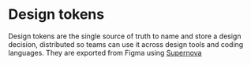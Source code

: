 # Design tokens

Design tokens are the single source of truth to name and store a design decision, distributed so teams can use it across design tools and coding languages.
They are exported from Figma using [Supernova](https://www.supernova.io/)

